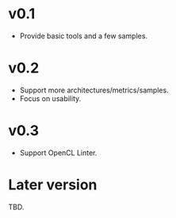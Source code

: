 # v0.1
* Provide basic tools and a few samples.

# v0.2
* Support more architectures/metrics/samples.
* Focus on usability.

# v0.3
* Support OpenCL Linter.

# Later version
TBD.